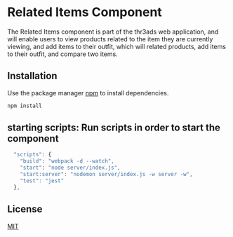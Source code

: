 # Related Items Component

The Related Items component is part of the thr3ads web application, and will enable users to view products related to the item they are currently viewing, and add items to their outfit, which will related products, add items to their outfit, and compare two items.
## Installation

Use the package manager [npm](https://www.npmjs.com/package/npm-install) to install dependencies.

```bash
npm install
```

## starting scripts: Run scripts in order to start the component

```javascript
  "scripts": {
    "build": "webpack -d --watch",
    "start": "node server/index.js",
    "start:server": "nodemon server/index.js -w server -w",
    "test": "jest"
  },
```


## License
[MIT](https://choosealicense.com/licenses/mit/)